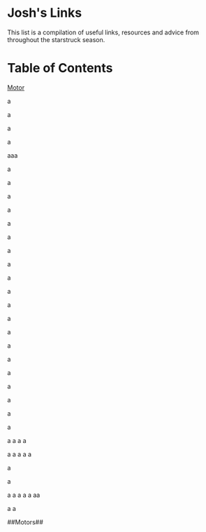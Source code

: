 # Josh's Links #

This list is a compilation of useful links, resources and advice from throughout the starstruck season.

# Table of Contents #

[Motor](##Motors)

a

a

a

a

aaa

a

a

a

a

a

a

a

a

a

a

a

a

a

a

a

a

a

a

a

a



a
a
a
a

a
a
a
a
a


a

a

a
a
a
a
a
aa

a
a




##Motors##
